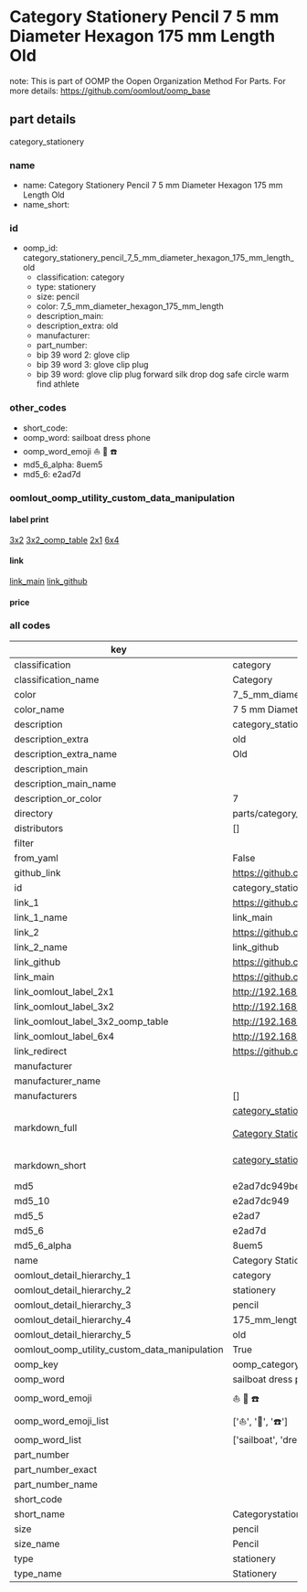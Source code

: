 # Category Stationery Pencil 7 5 mm Diameter Hexagon 175 mm Length Old  

note: This is part of OOMP the Oopen Organization Method For Parts. For more details: https://github.com/oomlout/oomp_base

##  part details
  



category_stationery



### name
* name: Category Stationery Pencil 7 5 mm Diameter Hexagon 175 mm Length Old
* name_short: 
### id
* oomp_id: category_stationery_pencil_7_5_mm_diameter_hexagon_175_mm_length_old
  * classification: category
  * type: stationery
  * size: pencil
  * color: 7_5_mm_diameter_hexagon_175_mm_length
  * description_main: 
  * description_extra: old
  * manufacturer: 
  * part_number: 
  * bip 39 word 2: glove clip
  * bip 39 word 3: glove clip plug
  * bip 39 word: glove clip plug forward silk drop dog safe circle warm find athlete

### other_codes
* short_code: 
* oomp_word: sailboat dress phone
* oomp_word_emoji :sailboat: :dress: :phone:
* md5_6_alpha: 8uem5
* md5_6: e2ad7d






### oomlout_oomp_utility_custom_data_manipulation
#### label print
[3x2](http://192.168.1.245:1112/?label=oomp%208uem5)
[3x2_oomp_table](http://192.168.1.108:1112/?label=oomp%208uem5)
[2x1](http://192.168.1.242:1112/?label=oomp%208uem5)
[6x4](http://192.168.1.55:1112/?label=oomp%208uem5)    

#### link

[link_main](https://github.com/oomlout/oomlout_oomp_version_1_messy/tree/main/parts/category_stationery_pencil_7_5_mm_diameter_hexagon_175_mm_length_old) [link_github](https://github.com/oomlout/oomlout_oomp_version_1_messy/tree/main/parts/category_stationery_pencil_7_5_mm_diameter_hexagon_175_mm_length_old)                             

#### price







### all codes 
| key | value |  
| --- | --- |  
| classification | category |  
| classification_name | Category |  
| color | 7_5_mm_diameter_hexagon_175_mm_length |  
| color_name | 7 5 mm Diameter Hexagon 175 mm Length |  
| description | category_stationery |  
| description_extra | old |  
| description_extra_name | Old |  
| description_main |  |  
| description_main_name |  |  
| description_or_color | 7  |  
| directory | parts/category_stationery_pencil_7_5_mm_diameter_hexagon_175_mm_length_old |  
| distributors | [] |  
| filter |  |  
| from_yaml | False |  
| github_link | https://github.com/oomlout/oomlout_oomp_part_src/tree/main/parts/category_stationery_pencil_7_5_mm_diameter_hexagon_175_mm_length_old |  
| id | category_stationery_pencil_7_5_mm_diameter_hexagon_175_mm_length_old |  
| link_1 | https://github.com/oomlout/oomlout_oomp_version_1_messy/tree/main/parts/category_stationery_pencil_7_5_mm_diameter_hexagon_175_mm_length_old |  
| link_1_name | link_main |  
| link_2 | https://github.com/oomlout/oomlout_oomp_version_1_messy/tree/main/parts/category_stationery_pencil_7_5_mm_diameter_hexagon_175_mm_length_old |  
| link_2_name | link_github |  
| link_github | https://github.com/oomlout/oomlout_oomp_version_1_messy/tree/main/parts/category_stationery_pencil_7_5_mm_diameter_hexagon_175_mm_length_old |  
| link_main | https://github.com/oomlout/oomlout_oomp_version_1_messy/tree/main/parts/category_stationery_pencil_7_5_mm_diameter_hexagon_175_mm_length_old |  
| link_oomlout_label_2x1 | http://192.168.1.242:1112/?label=oomp%208uem5 |  
| link_oomlout_label_3x2 | http://192.168.1.245:1112/?label=oomp%208uem5 |  
| link_oomlout_label_3x2_oomp_table | http://192.168.1.108:1112/?label=oomp%208uem5 |  
| link_oomlout_label_6x4 | http://192.168.1.55:1112/?label=oomp%208uem5 |  
| link_redirect | https://github.com/oomlout/oomlout_oomp_version_1_messy/tree/main/parts/category_stationery_pencil_7_5_mm_diameter_hexagon_175_mm_length_old |  
| manufacturer |  |  
| manufacturer_name |  |  
| manufacturers | [] |  
| markdown_full | [category_stationery_pencil_7_5_mm_diameter_hexagon_175_mm_length_old](none)<br>[](none)<br>[Category Stationery Pencil 7 5 Mm Diameter Hexagon 175 Mm Length Old](none)<br><br> |  
| markdown_short | [category_stationery_pencil_7_5_mm_diameter_hexagon_175_mm_length_old](none)<br><br> |  
| md5 | e2ad7dc949be08110de445bd4d8ad31d |  
| md5_10 | e2ad7dc949 |  
| md5_5 | e2ad7 |  
| md5_6 | e2ad7d |  
| md5_6_alpha | 8uem5 |  
| name | Category Stationery Pencil 7 5 mm Diameter Hexagon 175 mm Length Old |  
| oomlout_detail_hierarchy_1 | category |  
| oomlout_detail_hierarchy_2 | stationery |  
| oomlout_detail_hierarchy_3 | pencil |  
| oomlout_detail_hierarchy_4 | 175_mm_length |  
| oomlout_detail_hierarchy_5 | old |  
| oomlout_oomp_utility_custom_data_manipulation | True |  
| oomp_key | oomp_category_stationery_pencil_7_5_mm_diameter_hexagon_175_mm_length_old |  
| oomp_word | sailboat dress phone |  
| oomp_word_emoji | :sailboat: :dress: :phone: |  
| oomp_word_emoji_list | [':sailboat:', ':dress:', ':phone:'] |  
| oomp_word_list | ['sailboat', 'dress', 'phone'] |  
| part_number |  |  
| part_number_exact |  |  
| part_number_name |  |  
| short_code |  |  
| short_name | Categorystationery |  
| size | pencil |  
| size_name | Pencil |  
| type | stationery |  
| type_name | Stationery |  
